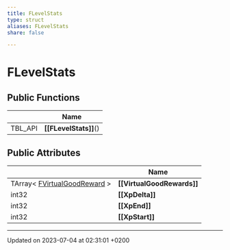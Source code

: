 ```yaml
---
title: FLevelStats
type: struct
aliases: FLevelStats
share: false

---
```


# FLevelStats





## Public Functions

|                | Name           |
| -------------- | -------------- |
| TBL_API | **[[FLevelStats]]**() |

## Public Attributes

|                | Name           |
| -------------- | -------------- |
| TArray< [FVirtualGoodReward](/docs/SDK/Source/Classes/structFVirtualGoodReward.md) > | **[[VirtualGoodRewards]]**  |
| int32 | **[[XpDelta]]**  |
| int32 | **[[XpEnd]]**  |
| int32 | **[[XpStart]]**  |

-------------------------------

Updated on 2023-07-04 at 02:31:01 +0200